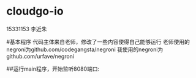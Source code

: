 # cloudgo-io
15331153 李近朱

#基本程序
代码主体来自老师，修改了一些内容使得自己能够运行
老师使用的negroni为github.com/codegangsta/negroni
我使用的negroni为 github.com/urfave/negroni

##运行main程序，开始监听8080端口:


